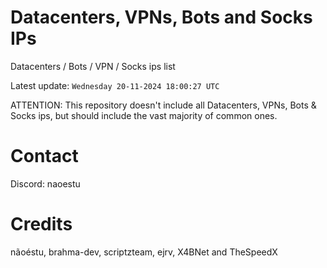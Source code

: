 # Datacenters, VPNs, Bots and Socks IPs
 
Datacenters / Bots / VPN / Socks ips list

Latest update: `Wednesday 20-11-2024 18:00:27 UTC` 

ATTENTION: This repository doesn't include all Datacenters, VPNs, Bots & Socks ips, 
but should include the vast majority of common ones.

# Contact
Discord: naoestu

# Credits
nãoéstu, brahma-dev, scriptzteam, ejrv, X4BNet and TheSpeedX
